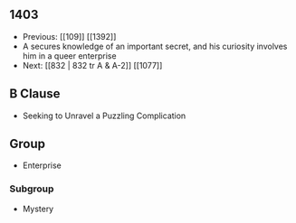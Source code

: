 ## 1403
- Previous: [[109]] [[1392]] 
- A secures knowledge of an important secret, and his curiosity involves him in a queer enterprise
- Next: [[832 | 832 tr A &amp; A-2]] [[1077]] 

## B Clause
- Seeking to Unravel a Puzzling Complication

## Group
- Enterprise

### Subgroup
- Mystery

